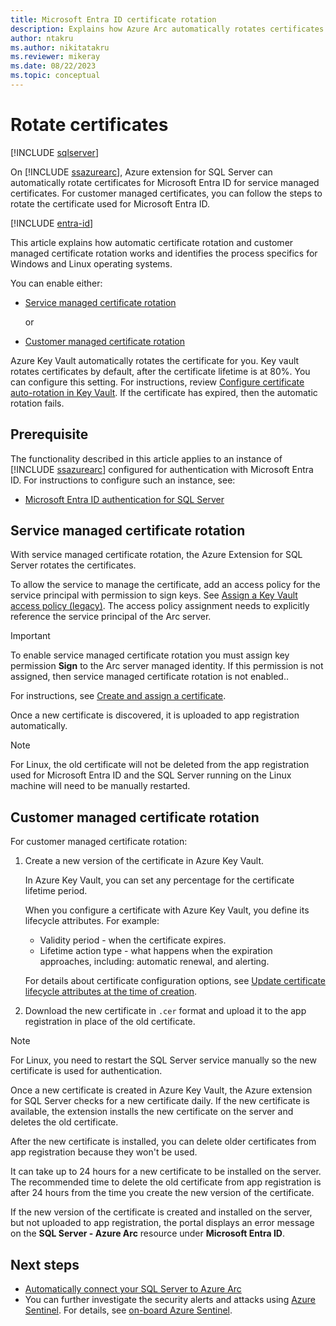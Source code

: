 ```yaml
---
title: Microsoft Entra ID certificate rotation 
description: Explains how Azure Arc automatically rotates certificates for Microsoft Entra ID on SQL Server enabled by Azure Arc.
author: ntakru
ms.author: nikitatakru
ms.reviewer: mikeray
ms.date: 08/22/2023
ms.topic: conceptual
---
```


# Rotate certificates

[!INCLUDE [sqlserver](../../includes/applies-to-version/sqlserver.md)]

On [!INCLUDE [ssazurearc](../../includes/ssazurearc.md)], Azure extension for SQL Server can automatically rotate certificates for Microsoft Entra ID for service managed certificates. For customer managed certificates, you can follow the steps to rotate the certificate used for Microsoft Entra ID.

[!INCLUDE [entra-id](../../includes/entra-id.md)]

This article explains how automatic certificate rotation and customer managed certificate rotation works and identifies the process specifics for Windows and Linux operating systems.

You can enable either:

- [Service managed certificate rotation](#service-managed-certificate-rotation)

  or

- [Customer managed certificate rotation](#customer-managed-certificate-rotation)

Azure Key Vault automatically rotates the certificate for you. Key vault rotates certificates by default, after the certificate lifetime is at 80%. You can configure this setting. For instructions, review [Configure certificate auto-rotation in Key Vault](/azure/key-vault/certificates/tutorial-rotate-certificates). If the certificate has expired, then the automatic rotation fails.

## Prerequisite

The functionality described in this article applies to an instance of [!INCLUDE [ssazurearc](../../includes/ssazurearc.md)] configured for authentication with Microsoft Entra ID. For instructions to configure such an instance, see:

- [Microsoft Entra ID authentication for SQL Server](../../relational-databases/security/authentication-access/azure-ad-authentication-sql-server-overview.md)

## Service managed certificate rotation

With service managed certificate rotation, the Azure Extension for SQL Server rotates the certificates.

To allow the service to manage the certificate, add an access policy for the service principal with permission to sign keys. See [Assign a Key Vault access policy (legacy)](/azure/key-vault/general/assign-access-policy?tabs=azure-portal). The access policy assignment needs to explicitly reference the service principal of the Arc server.

> [!IMPORTANT]
> To enable service managed certificate rotation you must assign key permission **Sign** to the Arc server managed identity. If this permission is not assigned, then service managed certificate rotation is not enabled..

For instructions, see [Create and assign a certificate](../../relational-databases/security/authentication-access/azure-ad-authentication-sql-server-setup-tutorial.md#create-and-assign-a-certificate).

Once a new certificate is discovered, it is uploaded to app registration automatically.

> [!NOTE]
> For Linux, the old certificate will not be deleted from the app registration used for Microsoft Entra ID and the SQL Server running on the Linux machine will need to be manually restarted.

## Customer managed certificate rotation

For customer managed certificate rotation:

1. Create a new version of the certificate in Azure Key Vault.

   In Azure Key Vault, you can set any percentage for the certificate lifetime period.

   When you configure a certificate with Azure Key Vault, you define its lifecycle attributes. For example:

   - Validity period - when the certificate expires.
   - Lifetime action type - what happens when the expiration approaches, including: automatic renewal, and alerting. 

   For details about certificate configuration options, see [Update certificate lifecycle attributes at the time of creation](/azure/key-vault/certificates/tutorial-rotate-certificates#update-certificate-lifecycle-attributes-at-the-time-of-creation).

1. Download the new certificate in `.cer` format and upload it to the app registration in place of the old certificate.

> [!NOTE]
> For Linux, you need to restart the SQL Server service manually so the new certificate is used for authentication.  

Once a new certificate is created in Azure Key Vault, the Azure extension for SQL Server checks for a new certificate daily. If the new certificate is available, the extension installs the new certificate on the server and deletes the old certificate.

After the new certificate is installed, you can delete older certificates from app registration because they won't be used.

It can take up to 24 hours for a new certificate to be installed on the server.  The recommended time to delete the old certificate from app registration is after 24 hours from the time you create the new version of the certificate.

If the new version of the certificate is created and installed on the server, but not uploaded to app registration, the portal displays an error message on the **SQL Server - Azure Arc** resource under **Microsoft Entra ID**.

## Next steps

- [Automatically connect your SQL Server to Azure Arc](automatically-connect.md)
- You can further investigate the security alerts and attacks using [Azure Sentinel](/azure/sentinel/overview). For details, see [on-board Azure Sentinel](/azure/sentinel/connect-data-sources).
